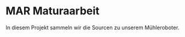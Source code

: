 MAR Maturaarbeit
================

In diesem Projekt sammeln wir die Sourcen zu unserem Mühleroboter.
